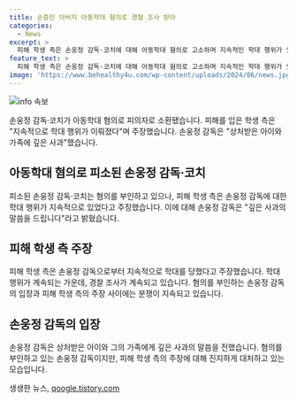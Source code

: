 ```yaml
---
title: 손흥민 아버지 아동학대 혐의로 경찰 조사 받아
categories:
  - News
excerpt: >
  피해 학생 측은 손웅정 감독·코치에 대해 아동학대 혐의로 고소하며 지속적인 학대 행위가 있었다고 주장하고, 손웅정은 상처받은 아이와 가족에 깊은 사과했다고 밝혔다.
feature_text: >
  피해 학생 측은 손웅정 감독·코치에 대해 아동학대 혐의로 고소하며 지속적인 학대 행위가 있었다고 주장하고, 손웅정은 상처받은 아이와 가족에 깊은 사과했다고 밝혔다.
image: 'https://www.behealthy4u.com/wp-content/uploads/2024/06/news.jpg'
---
```


<p><img src="https://www.behealthy4u.com/wp-content/uploads/2024/06/news.jpg" alt="info 속보" /></p>

<p data-ke-size="size16">손웅정 감독·코치가 아동학대 혐의로 피의자로 소환됐습니다. 피해를 입은 학생 측은 "지속적으로 학대 행위가 이뤄졌다"며 주장했습니다. 손웅정 감독은 "상처받은 아이와 가족에 깊은 사과"했습니다.</p>

<h2 data-ke-size="size26">아동학대 혐의로 피소된 손웅정 감독·코치</h2>

<p data-ke-size="size16">피소된 손웅정 감독·코치는 혐의를 부인하고 있으나, 피해 학생 측은 손웅정 감독에 대한 학대 행위가 지속적으로 있었다고 주장했습니다. 이에 대해 손웅정 감독은 "깊은 사과의 말씀을 드립니다"라고 밝혔습니다.</p>

<h2 data-ke-size="size26">피해 학생 측 주장</h2>

<p data-ke-size="size16">피해 학생 측은 손웅정 감독으로부터 지속적으로 학대를 당했다고 주장했습니다. 학대 행위가 계속되는 가운데, 경찰 조사가 계속되고 있습니다. 혐의를 부인하는 손웅정 감독의 입장과 피해 학생 측의 주장 사이에는 분쟁이 지속되고 있습니다.</p>

<h2 data-ke-size="size26">손웅정 감독의 입장</h2>

<p data-ke-size="size16">손웅정 감독은 상처받은 아이와 그의 가족에게 깊은 사과의 말씀을 전했습니다. 혐의를 부인하고 있는 손웅정 감독이지만, 피해 학생 측의 주장에 대해 진지하게 대처하고 있는 모습입니다.</p>
생생한 뉴스, <a href="https://qoogle.tistory.com" rel="dofollow">qoogle.tistory.com</a>


